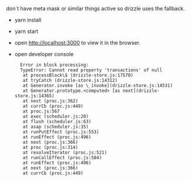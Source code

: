 don´t have meta mask or similar things active so drizzle uses the fallback.

- yarn install
- yarn start
- open [http://localhost:3000](http://localhost:3000) to view it in the browser.
- open developer console

        Error in block processing:
        TypeError: Cannot read property 'transactions' of null
         at processBlock\$ (drizzle-store.js:17570)
         at tryCatch (drizzle-store.js:14312)
         at Generator.invoke [as \_invoke](drizzle-store.js:14531)
         at Generator.prototype.<computed> [as next](drizzle-store.js:14365)
         at next (proc.js:362)
         at currCb (proc.js:449)
         at proc.js:567
         at exec (scheduler.js:20)
         at flush (scheduler.js:63)
         at asap (scheduler.js:35)
         at runPutEffect (proc.js:553)
         at runEffect (proc.js:496)
         at next (proc.js:366)
         at proc (proc.js:314)
         at resolveIterator (proc.js:521)
         at runCallEffect (proc.js:584)
         at runEffect (proc.js:496)
         at next (proc.js:366)
         at currCb (proc.js:449)
